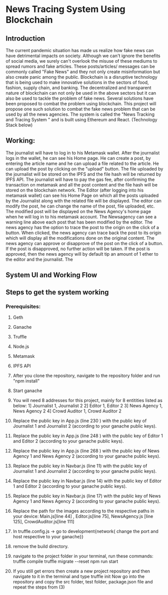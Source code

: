 # **News Tracing System Using Blockchain**

## **Introduction**
   The current pandemic situation has made us realize how fake news can have detrimental impacts on society. Although we can't ignore the benefits of social media, we surely can't overlook the misuse of these mediums to spread rumors and fake articles. These posts/articles/ messages can be commonly called "Fake News" and they not only create misinformation but also create panic among the public. Blockchain is a disruptive technology that is being used to make innovative solutions in the sectors of food, fashion, supply chain, and banking. The decentralized and transparent nature of blockchain can not only be used in the above sectors but it can also be used to tackle the problem of fake news. Several solutions have been proposed to combat the problem using blockchain. This project will propose one such solution to combat the fake news problem that can be used by all the news agencies. The system is called the "News Tracking and Tracing System " and is built using Ethereum and React. (Technology Stack below)

## **Working**:
   The journalist will have to log in to his Metamask wallet. After the journalist logs in the wallet, he can see his Home page. He can create a post, by entering the article name and he can upload a file related to the article. He can upload the post by clicking on the "upload" button. The file uploaded by the journalist will be stored on the IPFS and the file hash will be returned by IPFS API. The journalist will have to pay the gas fee, after confirming the transaction on metamask and all the post content and the file hash will be stored on the blockchain network. The Editor (after logging into his metamask wallet) can see his Home Page on which all the posts uploaded by the Journalist along with the related file will be displayed. The editor can modify the post, he can change the name of the post, file uploaded, etc. The modified post will be displayed on the News Agency's home page when he will log in to his metamask account. The Newsagency can see a warning line above each post that has been modified by the editor. The news agency has the option to trace the post to the origin on the click of a button. When clicked, the news agency can trace back the post to its origin which will display all the modifications done on the original content. The news agency can approve or disapprove of the post on the click of a button. If the post is disapproved, no further action will be taken. If the post is approved, then the news agency will by default tip an amount of 1 ether to the editor and the journalist. The 
   
## **System UI and Working Flow**

## **Steps to get the system working**

### **Prerequisites:**
1) Geth
2) Ganache
3) Truffle
4) Node.js
5) Metamask
6) IPFS API 


1) After you clone the repository, navigate to the repository folder and run "npm install"
2) Start ganache 
3) You will need 8 addresses for this project, mainly for 8 entitities listed as below:
    1] Journalist 1, Journalist 2
    2] Editor 1, Editor 2
    3] News Agency 1, News Agency 2
    4] Crowd Auditor 1, Crowd Auditor 2
4) Replace the public key in App.js (line 230 ) with the public key of Journalist 1 and Journalist 2 (according to your ganache public keys).
5) Replace the public key in App.js (line 248 ) with the public key of Editor 1 and Editor 2 (according to your ganache public keys).
6) Replace the public key in App.js (line 268 ) with the public key of News Agency 1 and News Agency 2 (according to your ganache public keys).
7) Replace the public key in Navbar.js (line 11) with the public key of Journalist 1 and Journalist 2 (according to your ganache public keys).
8) Replace the public key in Navbar.js (line 14) with the public key of Editor 1 and Editor 2 (according to your ganache public keys).
9) Replace the public key in Navbar.js (line 17) with the public key of News Agency 1 and News Agency 2 (according to your ganache public keys).
10) Replace the path for the images according to the respective paths in your device: Main.js[line 44] , Editor.js[line 75], NewsAgency.js [line 125], CrowdAuditor.js[line 111]
11) In truffle.config.js -> go to development{network{ change the port and host respective to your ganache}}
12) remove the build directory. 
13) navigate to the project folder in your terminal, run these commands:
      truffle compile
      truffle migrate --reset
      npm run start
14) If you still get errors then create a new project repository and then navigate to it in the terminal and type
      truffle init 
     Now go into the repository and copy the src folder, test folder, package.json file and repeat the steps from (3)
